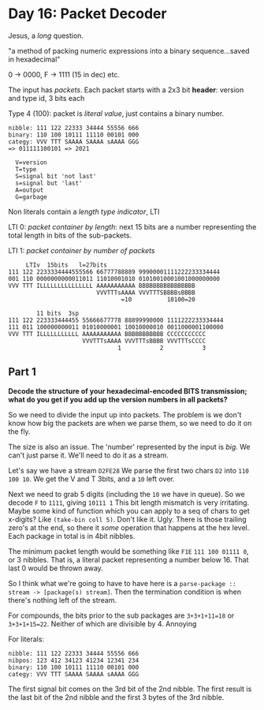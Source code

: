 # Day 16: Packet Decoder

Jesus, a _long_ question.

"a method of packing numeric expressions into a binary sequence...saved in hexadecimal"

0 -> 0000, F -> 1111 (15 in dec) etc.

The input has _packets_. Each packet starts with a 2x3 bit **header**: version and type id, 3 bits each

Type 4 (100): packet is _literal value_, just contains a binary number.

```
nibble: 111 122 22333 34444 55556 666
binary: 110 100 10111 11110 00101 000
categy: VVV TTT SAAAA SAAAA sAAAA GGG
=> 011111100101 => 2021

  V=version
  T=type
  S=signal bit 'not last'
  s=signal but 'last'
  A=output
  G=garbage
```
Non literals contain a _length type indicator_, LTI

LTI 0: _packet container by length_: next 15 bits are a number representing the total length in bits of the sub-packets.

LTI 1: _packet container by number of packets_

```
     LTIv  15bits   l=27bits 
111 122 2233334444555566 66777788889 99900001111222233334444
001 110 0000000000011011 11010001010 01010010001001000000000
VVV TTT ILLLLLLLLLLLLLLL AAAAAAAAAAA BBBBBBBBBBBBBBBB
                         VVVTTTsAAAA VVVTTTSBBBBsBBBB
                                =10          10100=20
```

```
        11 bits  3sp
111 122 223333444455 55666677778 88899990000 1111222233334444
111 011 100000000011 01010000001 10010000010 0011000001100000
VVV TTT ILLLLLLLLLLL AAAAAAAAAAA BBBBBBBBBBB CCCCCCCCCCC
                     VVVTTTsAAAA VVVTTTsBBBB VVVTTTsCCCC
                               1           2           3
```

## Part 1

**Decode the structure of your hexadecimal-encoded BITS transmission; what do you get if you add up the version numbers in all packets?**

So we need to divide the input up into packets. The problem is we don't know how big the packets are when we parse them, so we need to do it on the fly.

The size is also an issue. The 'number' represented by the input is _big_. We can't just parse it. We'll need to do it as a stream.

Let's say we have a stream `D2FE28` We parse the first two chars `D2` into `110 100 10`. We get the V and T 3bits, and a `10` left over.

Next we need to grab 5 digits (including the `10` we have in queue). So we decode `F` to `1111`, giving `10111 1` This bit length mismatch is very irritating. Maybe some kind of function which you can apply to a seq of chars to get x-digits? Like `(take-bin coll 5)`.  Don't like it. Ugly. There is those trailing zero's at the end, so there it _some_ operation that happens at the hex level. Each package in total is in 4bit nibbles.

The minimum packet length would be something like `F1E` `111 100 01111 0`, or 3 nibbles. That is, a literal packet representing a number below 16. That last 0 would be thrown away.

So I think what we're going to have to have here is a `parse-package :: stream -> [package(s) stream]`. Then the termination condition is when there's nothing left of the stream.

For compounds, the bits prior to the sub packages are `3+3+1+11=18` or `3+3+1+15=22`. Neither of which are divisible by 4. Annoying

For literals:

```
nibble: 111 122 22333 34444 55556 666
nibpos: 123 412 34123 41234 12341 234
binary: 110 100 10111 11110 00101 000
categy: VVV TTT SAAAA SAAAA sAAAA GGG
```

The first signal bit comes on the 3rd bit of the 2nd nibble. The first result is the last bit of the 2nd nibble and the first 3 bytes of the 3rd nibble.
